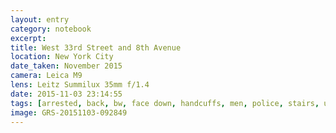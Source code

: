 ```yaml
--- 
layout: entry
category: notebook
excerpt:
title: West 33rd Street and 8th Avenue
location: New York City
date_taken: November 2015
camera: Leica M9
lens: Leitz Summilux 35mm f/1.4
date: 2015-11-03 23:14:55
tags: [arrested, back, bw, face down, handcuffs, men, police, stairs, undercover]
image: GRS-20151103-092849
---
```

